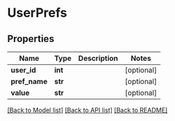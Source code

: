 # UserPrefs

## Properties
Name | Type | Description | Notes
------------ | ------------- | ------------- | -------------
**user_id** | **int** |  | [optional] 
**pref_name** | **str** |  | [optional] 
**value** | **str** |  | [optional] 

[[Back to Model list]](./README.md#documentation-for-models) [[Back to API list]](../README.md#documentation-for-api-endpoints) [[Back to README]](../README.md)

